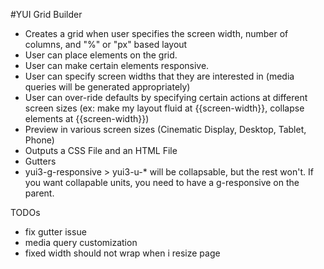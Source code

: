 #YUI Grid Builder

- Creates a grid when user specifies the screen width, number of columns, and "%" or "px" based layout
- User can place elements on the grid.
- User can make certain elements responsive.
- User can specify screen widths that they are interested in (media
queries will be generated appropriately)
- User can over-ride defaults by specifying certain actions at
different screen sizes (ex: make my layout fluid at {{screen-width}},
collapse elements at {{screen-width}})
- Preview in various screen sizes (Cinematic Display, Desktop, Tablet,
Phone)
- Outputs a CSS File and an HTML File
- Gutters
- yui3-g-responsive > yui3-u-* will be collapsable, but the rest won't. If you want collapable units, you need to have a g-responsive on the parent. 


TODOs
- fix gutter issue
- media query customization
- fixed width should not wrap when i resize page